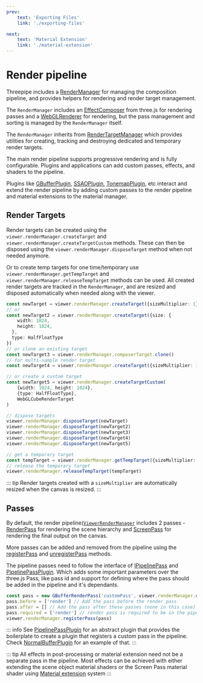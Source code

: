 ```yaml
---
prev:
    text: 'Exporting Files'
    link: './exporting-files'

next:
    text: 'Material Extension'
    link: './material-extension'
---
```


# Render pipeline

Threepipe includes a [RenderManager](https://threepipe.org/docs/classes/RenderManager.html) for managing the composition pipeline, and provides helpers for rendering and render target management.

The `RenderManager` includes an [EffectComposer](https://threejs.org/docs/#api/en/postprocessing/EffectComposer) from three.js for rendering passes and a [WebGLRenderer](https://threejs.org/docs/#api/en/renderers/WebGLRenderer) for rendering, but the pass management and sorting is managed by the `RenderManager` itself.

The `RenderManager` inherits from [RenderTargetManager](https://threepipe.org/docs/classes/RenderTargetManager.html)
which provides utilities for creating, tracking and destroying dedicated and temporary render targets.

The main render pipeline supports progressive rendering and is fully configurable. Plugins and applications can add custom passes, effects, and shaders to the pipeline.

Plugins like [GBufferPlugin](https://threepipe.org/docs/classes/GBufferPlugin.html), [SSAOPlugin](https://threepipe.org/docs/classes/SSAOPlugin.html), [TonemapPlugin](https://threepipe.org/docs/classes/TonemapPlugin.html), etc interact and extend the render pipeline by adding custom passes to the render pipeline and material extensions to the material manager.

## Render Targets

Render targets can be created
using the `viewer.renderManager.createTarget` and `viewer.renderManager.createTargetCustom` methods.
These can then be disposed using the `viewer.renderManager.disposeTarget` method when not needed anymore.

Or to create temp targets for one time/temporary use `viewer.renderManager.getTempTarget` and `viewer.renderManager.releaseTempTarget` methods can be used. All created render targets are tracked in the `RenderManager`, and are resized and disposed automatically when needed along with the viewer.

```typescript
const newTarget = viewer.renderManager.createTarget({sizeMultiplier: 1})
// or
const newTarget2 = viewer.renderManager.createTarget({size: {
    width: 1024,
    height: 1024,
  },
  type: HalfFloatType
})
// or clone an existing target
const newTarget3 = viewer.renderManager.composerTarget.clone()
// for multi-sample render target
const newTarget4 = viewer.renderManager.createTarget({sizeMultiplier: 1, samples: 4})

// or create a custom target
const newTarget5 = viewer.renderManager.createTargetCustom(
    {width: 1024, height: 1024},
    {type: HalfFloatType},
    WebGLCubeRenderTarget
)

// dispose targets
viewer.renderManager.disposeTarget(newTarget)
viewer.renderManager.disposeTarget(newTarget2)
viewer.renderManager.disposeTarget(newTarget3)
viewer.renderManager.disposeTarget(newTarget4)
viewer.renderManager.disposeTarget(newTarget5)

// get a temporary target
const tempTarget = viewer.renderManager.getTempTarget({sizeMultiplier: 1})
// release the temporary target
viewer.renderManager.releaseTempTarget(tempTarget)
```

::: tip
Render targets created with a `sizeMultiplier` are automatically resized when the canvas is resized.
:::

## Passes

By default, the render pipeline([`ViewerRenderManager`](https://threepipe.org/docs/classes/ViewerRenderManager.html) includes 2 passes -
[RenderPass](https://threepipe.org/docs/classes/ExtendedRenderPass.html) for rendering the scene hierarchy and [ScreenPass](https://threepipe.org/docs/classes/ShaderPass)
for rendering the final output on the canvas.

More passes can be added and removed from the pipeline
using the [registerPass](https://threepipe.org/docs/classes/RenderManager.html#registerPass) and [unregisterPass](https://threepipe.org/docs/classes/RenderManager.html#unregisterPass) methods.

The pipeline passes need to follow the interface of [IPipelinePass](https://threepipe.org/docs/interfaces/IPipelinePass.html) and [PipelinePassPlugin](https://threepipe.org/docs/classes/PipelinePassPlugin.html).
Which adds some important parameters over the three.js Pass,
like pass id and support for defining where the pass should be added in the pipeline and it's dependants.

```typescript
const pass = new GBufferRenderPass('customPass', viewer.renderManager.createTarget({sizeMultiplier: 1}))
pass.before = ['render'] // Add the pass before the render pass
pass.after = [] // Add the pass after these passes (none in this case)
pass.required = ['render'] // render pass is required to be in the pipeline for this. throws an error if not found
viewer.renderManager.registerPass(pass)
```

::: info
See [PipelinePassPlugin](https://threepipe.org/docs/classes/PipelinePassPlugin.html) for an abstract plugin
that provides the boilerplate to create a plugin that registers a custom pass in the pipeline.
Check [NormalBufferPlugin](https://threepipe.org/docs/classes/NormalBufferPlugin.html) for an example of that.
:::

::: tip
All effects in post-processing or material extension need not be a separate pass in the pipeline.
Most effects can be achieved with either extending the scene object material shaders or the Screen Pass material shader using [Material extension](./material-extension) system
:::
